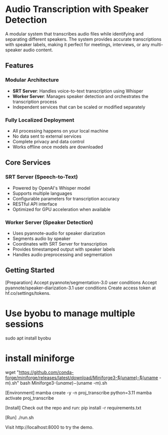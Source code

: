 # Audio Transcription with Speaker Detection

A modular system that transcribes audio files while identifying and separating different speakers. The system provides accurate transcriptions with speaker labels, making it perfect for meetings, interviews, or any multi-speaker audio content.

## Features

### Modular Architecture
- **SRT Server**: Handles voice-to-text transcription using Whisper
- **Worker Server**: Manages speaker detection and orchestrates the transcription process
- Independent services that can be scaled or modified separately

### Fully Localized Deployment
- All processing happens on your local machine
- No data sent to external services
- Complete privacy and data control
- Works offline once models are downloaded

## Core Services

### SRT Server (Speech-to-Text)
- Powered by OpenAI's Whisper model
- Supports multiple languages
- Configurable parameters for transcription accuracy
- RESTful API interface
- Optimized for GPU acceleration when available

### Worker Server (Speaker Detection)
- Uses pyannote-audio for speaker diarization
- Segments audio by speaker
- Coordinates with SRT Server for transcription
- Provides timestamped output with speaker labels
- Handles audio preprocessing and segmentation

## Getting Started

[Preparation]
Accept pyannote/segmentation-3.0 user conditions
Accept pyannote/speaker-diarization-3.1 user conditions
Create access token at hf.co/settings/tokens.

# Use byobu to manage multiple sessions
sudo apt install byobu

# install miniforge
wget "https://github.com/conda-forge/miniforge/releases/latest/download/Miniforge3-$(uname)-$(uname -m).sh"
bash Miniforge3-$(uname)-$(uname -m).sh

[Environment]
mamba create -y -n proj_transcribe python=3.11
mamba activate proj_transcribe

[Install]
Check out the repo and run:
pip install -r requirements.txt

[Run]
./run.sh

Visit http://localhost:8000 to try the demo.